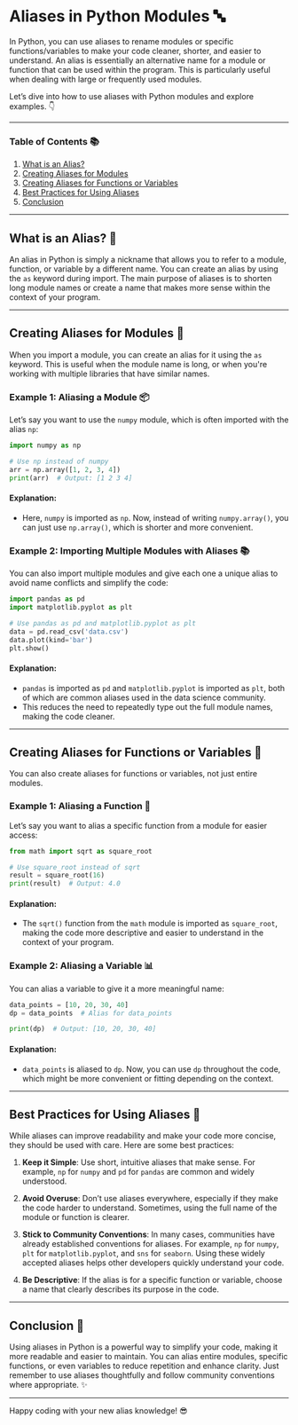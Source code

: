 # Aliases in Python Modules 🔤

In Python, you can use aliases to rename modules or specific functions/variables to make your code cleaner, shorter, and easier to understand. An alias is essentially an alternative name for a module or function that can be used within the program. This is particularly useful when dealing with large or frequently used modules. 

Let’s dive into how to use aliases with Python modules and explore examples. 👇

---

### Table of Contents 📚
1. [What is an Alias?](#what-is-an-alias)
2. [Creating Aliases for Modules](#creating-aliases-for-modules)
3. [Creating Aliases for Functions or Variables](#creating-aliases-for-functions-or-variables)
4. [Best Practices for Using Aliases](#best-practices-for-using-aliases)
5. [Conclusion](#conclusion)

---

## What is an Alias? 🧐

An alias in Python is simply a nickname that allows you to refer to a module, function, or variable by a different name. You can create an alias by using the `as` keyword during import. The main purpose of aliases is to shorten long module names or create a name that makes more sense within the context of your program.

---

## Creating Aliases for Modules 🔧

When you import a module, you can create an alias for it using the `as` keyword. This is useful when the module name is long, or when you're working with multiple libraries that have similar names.

### Example 1: Aliasing a Module 📦

Let’s say you want to use the `numpy` module, which is often imported with the alias `np`:

```python
import numpy as np

# Use np instead of numpy
arr = np.array([1, 2, 3, 4])
print(arr)  # Output: [1 2 3 4]
```

#### Explanation:
- Here, `numpy` is imported as `np`. Now, instead of writing `numpy.array()`, you can just use `np.array()`, which is shorter and more convenient.

### Example 2: Importing Multiple Modules with Aliases 📚

You can also import multiple modules and give each one a unique alias to avoid name conflicts and simplify the code:

```python
import pandas as pd
import matplotlib.pyplot as plt

# Use pandas as pd and matplotlib.pyplot as plt
data = pd.read_csv('data.csv')
data.plot(kind='bar')
plt.show()
```

#### Explanation:
- `pandas` is imported as `pd` and `matplotlib.pyplot` is imported as `plt`, both of which are common aliases used in the data science community.
- This reduces the need to repeatedly type out the full module names, making the code cleaner.

---

## Creating Aliases for Functions or Variables 🔧

You can also create aliases for functions or variables, not just entire modules.

### Example 1: Aliasing a Function 🔄

Let’s say you want to alias a specific function from a module for easier access:

```python
from math import sqrt as square_root

# Use square_root instead of sqrt
result = square_root(16)
print(result)  # Output: 4.0
```

#### Explanation:
- The `sqrt()` function from the `math` module is imported as `square_root`, making the code more descriptive and easier to understand in the context of your program.

### Example 2: Aliasing a Variable 📊

You can alias a variable to give it a more meaningful name:

```python
data_points = [10, 20, 30, 40]
dp = data_points  # Alias for data_points

print(dp)  # Output: [10, 20, 30, 40]
```

#### Explanation:
- `data_points` is aliased to `dp`. Now, you can use `dp` throughout the code, which might be more convenient or fitting depending on the context.

---

## Best Practices for Using Aliases 📝

While aliases can improve readability and make your code more concise, they should be used with care. Here are some best practices:

1. **Keep it Simple**: Use short, intuitive aliases that make sense. For example, `np` for `numpy` and `pd` for `pandas` are common and widely understood.

2. **Avoid Overuse**: Don’t use aliases everywhere, especially if they make the code harder to understand. Sometimes, using the full name of the module or function is clearer.

3. **Stick to Community Conventions**: In many cases, communities have already established conventions for aliases. For example, `np` for `numpy`, `plt` for `matplotlib.pyplot`, and `sns` for `seaborn`. Using these widely accepted aliases helps other developers quickly understand your code.

4. **Be Descriptive**: If the alias is for a specific function or variable, choose a name that clearly describes its purpose in the code.

---

## Conclusion 🎉

Using aliases in Python is a powerful way to simplify your code, making it more readable and easier to maintain. You can alias entire modules, specific functions, or even variables to reduce repetition and enhance clarity. Just remember to use aliases thoughtfully and follow community conventions where appropriate. ✨

---

Happy coding with your new alias knowledge! 😎
